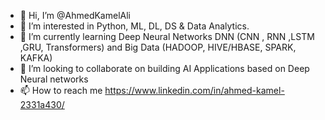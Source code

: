 - 👋 Hi, I’m @AhmedKamelAli 
- 👀 I’m interested in Python, ML, DL, DS & Data Analytics.
- 🌱 I’m currently learning Deep Neural Networks DNN (CNN , RNN ,LSTM ,GRU, Transformers) and Big Data (HADOOP, HIVE/HBASE, SPARK, KAFKA)
- 💞️ I’m looking to collaborate on building AI Applications based on Deep Neural networks
- 📫 How to reach me https://www.linkedin.com/in/ahmed-kamel-2331a430/

<!---
AhmedKamelAli/AhmedKamelAli is a ✨ special ✨ repository because its `README.md` (this file) appears on your GitHub profile.
You can click the Preview link to take a look at your changes.
--->
